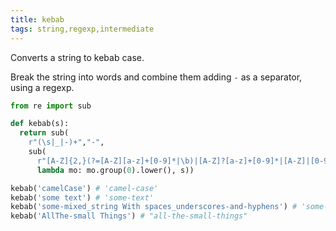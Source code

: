 ```yaml
---
title: kebab
tags: string,regexp,intermediate
---
```


Converts a string to kebab case.

Break the string into words and combine them adding `-` as a separator, using a regexp.

```py
from re import sub

def kebab(s):
  return sub(
    r"(\s|_|-)+","-",
    sub(
      r"[A-Z]{2,}(?=[A-Z][a-z]+[0-9]*|\b)|[A-Z]?[a-z]+[0-9]*|[A-Z]|[0-9]+",
      lambda mo: mo.group(0).lower(), s))
```

```py
kebab('camelCase') # 'camel-case'
kebab('some text') # 'some-text'
kebab('some-mixed_string With spaces_underscores-and-hyphens') # 'some-mixed-string-with-spaces-underscores-and-hyphens'
kebab('AllThe-small Things') # "all-the-small-things"
```
